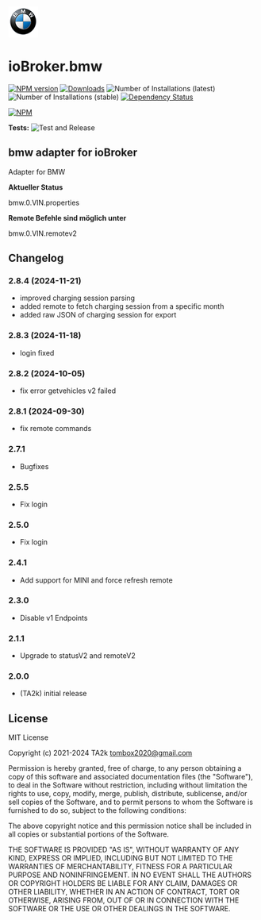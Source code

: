 ![Logo](admin/bmw.png)

# ioBroker.bmw

[![NPM version](https://img.shields.io/npm/v/iobroker.bmw.svg)](https://www.npmjs.com/package/iobroker.bmw)
[![Downloads](https://img.shields.io/npm/dm/iobroker.bmw.svg)](https://www.npmjs.com/package/iobroker.bmw)
![Number of Installations (latest)](https://iobroker.live/badges/bmw-installed.svg)
![Number of Installations (stable)](https://iobroker.live/badges/bmw-stable.svg)
[![Dependency Status](https://img.shields.io/david/TA2k/iobroker.bmw.svg)](https://david-dm.org/TA2k/iobroker.bmw)

[![NPM](https://nodei.co/npm/iobroker.bmw.png?downloads=true)](https://nodei.co/npm/iobroker.bmw/)

**Tests:** ![Test and Release](https://github.com/TA2k/ioBroker.bmw/workflows/Test%20and%20Release/badge.svg)

## bmw adapter for ioBroker

Adapter for BMW

**Aktueller Status**

bmw.0.VIN.properties

**Remote Befehle sind möglich unter**

bmw.0.VIN.remotev2

## Changelog

### 2.8.4 (2024-11-21)

- improved charging session parsing
- added remote to fetch charging session from a specific month
- added raw JSON of charging session for export

### 2.8.3 (2024-11-18)

- login fixed

### 2.8.2 (2024-10-05)

- fix error getvehicles v2 failed

### 2.8.1 (2024-09-30)

- fix remote commands

### 2.7.1

- Bugfixes

### 2.5.5

- Fix login

### 2.5.0

- Fix login

### 2.4.1

- Add support for MINI and force refresh remote

### 2.3.0

- Disable v1 Endpoints

### 2.1.1

- Upgrade to statusV2 and remoteV2

### 2.0.0

- (TA2k) initial release

## License

MIT License

Copyright (c) 2021-2024 TA2k <tombox2020@gmail.com>

Permission is hereby granted, free of charge, to any person obtaining a copy
of this software and associated documentation files (the "Software"), to deal
in the Software without restriction, including without limitation the rights
to use, copy, modify, merge, publish, distribute, sublicense, and/or sell
copies of the Software, and to permit persons to whom the Software is
furnished to do so, subject to the following conditions:

The above copyright notice and this permission notice shall be included in all
copies or substantial portions of the Software.

THE SOFTWARE IS PROVIDED "AS IS", WITHOUT WARRANTY OF ANY KIND, EXPRESS OR
IMPLIED, INCLUDING BUT NOT LIMITED TO THE WARRANTIES OF MERCHANTABILITY,
FITNESS FOR A PARTICULAR PURPOSE AND NONINFRINGEMENT. IN NO EVENT SHALL THE
AUTHORS OR COPYRIGHT HOLDERS BE LIABLE FOR ANY CLAIM, DAMAGES OR OTHER
LIABILITY, WHETHER IN AN ACTION OF CONTRACT, TORT OR OTHERWISE, ARISING FROM,
OUT OF OR IN CONNECTION WITH THE SOFTWARE OR THE USE OR OTHER DEALINGS IN THE
SOFTWARE.
